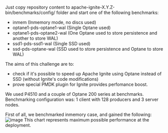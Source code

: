 Just copy repository content to apache-ignite-X.Y.Z-bin/benchmarks/config/ folder and start one of the following benchmarks:
- inmem (Inmemory mode, no discs used)
- optane1-pds-optane1-wal (Single Optane used)
- optane1-pds-optane2-wal (One Optane used to store persistence and another to store WAL)
- ssd1-pds-ssd1-wal (Single SSD used)
- ssd-pds-optane-wal (SSD used to store persistence and Optane to store WAL)

The aims of this challenge are to:
- check if it's possible to speed up Apache Ignite using Optane instead of SSD (without Ignite's code modifications)
- prove special PMDK plugin for Ignite provides perfomance boost.

We used P4510 and a couple of Optane 200 series at benchmarks.
Benchmarking configuration was: 1 client with 128 producers and 3 server nodes.

First of all, we benchmarked inmemory case, and gained the following:
![image](https://user-images.githubusercontent.com/1394154/129332244-dc54138e-5965-4551-a0df-f9398c13621a.png)
This chart represents maximum possible performance at the deployment.

